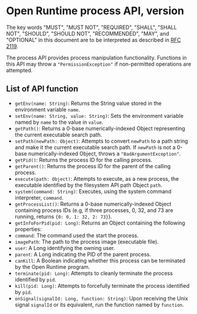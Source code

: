 # Open Runtime process API, version

The key words "MUST", "MUST NOT", "REQUIRED", "SHALL", "SHALL NOT", "SHOULD", "SHOULD NOT", "RECOMMENDED", "MAY", and "OPTIONAL" in this document are to be interpreted as described in [RFC 2119](http://www.ietf.org/rfc/rfc2119.txt).

The process API provides process manipulation functionality. Functions in this API may throw a `"PermissionException"` if non-permitted operations are attempted.

## List of API function

 * `getEnv(name: String)`: Returns the String value stored in the environment variable `name`.
 * `setEnv(name: String, value: String)`: Sets the environment variable named by `name` to the value in `value`.
 * `getPath()`: Returns a 0-base numerically-indexed Object representing the current executable search path.
 * `setPath(newPath: Object)`: Attempts to convert `newPath` to a path string and make it the current executable search path. If `newPath` is not a 0-base numerically-indexed Object, throws a `"BadArgumentException"`.
 * `getPid()`: Returns the process ID for the calling process.
 * `getParent()`: Returns the process ID for the parent of the calling process.
 * `execute(path: Object)`: Attempts to execute, as a new process, the executable identified by the filesystem API path Object `path`.
 * `system(command: String)`: Executes, using the system command interpreter, `command`.
 * `getProcessList()`: Returns a 0-base numerically-indexed Object containing process IDs (e.g, if three processes, 0, 32, and 73 are running, returns `{0: 0, 1: 32, 2: 73}`).
 * `getInfoForPid(pid: Long)`: Returns an Object containing the following properties:
  * `command`: The command used the start the process.
  * `imagePath`: The path to the process image (executable file).
  * `user`: A Long identifying the owning user.
  * `parent`: A Long indicating the PID of the parent process.
  * `canKill`: A Boolean indicating whether this process can be terminated by the Open Runtime program.
 * `terminate(pid: Long)`: Attempts to cleanly terminate the process identified by `pid`.
 * `kill(pid: Long)`: Attempts to forcefully terminate the process identified by `pid`.
 * `onSignal(signalId: Long, function: String)`: Upon receiving the Unix signal `signalId` or its equivalent, run the function named by `function`.
